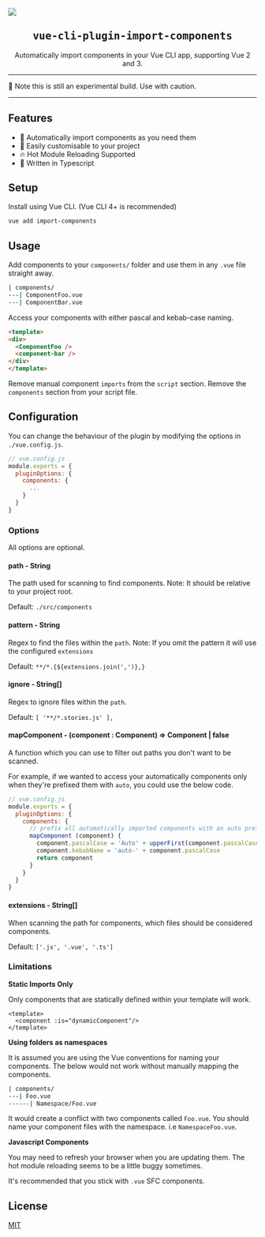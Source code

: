 ![](https://laravel-og.beyondco.de/Import%20Components.png?theme=light&packageManager=vue+add&packageName=import-components&pattern=texture&style=style_1&description=Automatically+import+components+in+your+Vue+CLI+app.&md=1&showWatermark=0&fontSize=100px&images=collection)

<h2 align='center'><samp>vue-cli-plugin-import-components</samp></h2>

<p align='center'>Automatically import components in your Vue CLI app, supporting Vue 2 and 3.</p>


---

:construction_worker: Note this is still an experimental build. Use with caution.

---

## Features

- :mage: Automatically import components as you need them
- :wrench: Easily customisable to your project
- :fire: Hot Module Reloading Supported
- :triangular_ruler: Written in Typescript

## Setup

Install using Vue CLI. (Vue CLI 4+ is recommended)

```bash
vue add import-components
```

## Usage

Add components to your `components/` folder and use them in any `.vue` file straight away.

```bash
| components/
---| ComponentFoo.vue
---| ComponentBar.vue
```

Access your components with either pascal and kebab-case naming.

```html
<template>
<div>
  <ComponentFoo />
  <component-bar />
</div>
</template>
```

Remove manual component `imports` from the `script` section. Remove the `components` section
from your script file.


## Configuration

You can change the behaviour of the plugin by modifying the options in `./vue.config.js`. 

```js
// vue.config.js
module.exports = {
  pluginOptions: {
    components: {
      ...
    }
  }
}
```

### Options

All options are optional.

#### path - String

The path used for scanning to find components. Note: It should be relative to your project root. 

Default: `./src/components`

#### pattern - String

Regex to find the files within the `path`. Note: If you omit the pattern it will use the configured `extensions`

Default: `**/*.{${extensions.join(',')},}`

#### ignore - String[]

Regex to ignore files within the `path`. 

Default: `[ '**/*.stories.js' ],`

#### mapComponent - (component : Component) => Component | false

A function which you can use to filter out paths you don't want to be scanned.

For example, if we wanted to access your automatically components only when they're prefixed them with `auto`, you could use the below code.

```js
// vue.config.js
module.exports = {
  pluginOptions: {
    components: {
      // prefix all automatically imported components with an auto prefix
      mapComponent (component) {
        component.pascalCase = 'Auto' + upperFirst(component.pascalCase)
        component.kebabName = 'auto-' + component.pascalCase
        return component
      }
    }
  }
}
```

#### extensions - String[]

When scanning the path for components, which files should be considered components.

Default: `['.js', '.vue', '.ts']`

### Limitations

**Static Imports Only**

Only components that are statically defined within your template will work.

```vue
<template>
  <component :is="dynamicComponent"/>
</template>
```

**Using folders as namespaces**

It is assumed you are using the Vue conventions for naming your components. The below would not work without manually mapping
the components.

```bash
| components/
---| Foo.vue
------| Namespace/Foo.vue
```

It would create a conflict with two components called `Foo.vue`. You should name your component files with the namespace.
i.e `NamespaceFoo.vue`.

**Javascript Components**

You may need to refresh your browser when you are updating them. The hot module reloading 
seems to be a little buggy sometimes.

It's recommended that you stick with `.vue` SFC components.

## License

[MIT](LICENSE)
